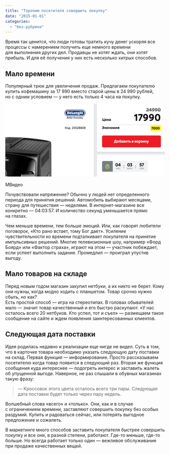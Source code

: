 ```yaml
---
title: "Торопим посетителя совершить покупку"
date: "2015-01-01"
categories: 
  - "без-рубрики"
---
```


Время так ценится, что люди готовы тратить кучу денег ускоряя все процессы с намерением получить еще немного времени для выполнения других дел. Продавцы не хотят ждать, они хотят прибыль. И для её получения у них есть несколько хитрых способов.

## Мало времени

Популярный трюк для увеличения продаж. Предлагаем покупателю купить кофемашину за 17 990 вместо старой цены в 24 990 рублей, но с одним условием — у него есть только 4 часа на покупку.

![](images/mvideo-lg.png)

МВидео

Почувствовали напряжение? Обычно у людей нет определенного периода для принятия решений. Автомобиль выбирают месяцами, страну для путешествия — неделями. В интернет-магазине все конкретно — 04:03:57. И количество секунд уменьшается прямо на глазах.

Чем меньше времени, тем больше эмоций. Или, как говорят любители поговорок, «Кто рано встает, тому Бог дает». Усиление чувствительности ко времени подталкивает покупателя на принятие импульсивных решений. Многие телевизионные шоу, например «Форд Боярд» или «Фактор страха», играют на этом — участник побеждает, если успеет выполнить задание. Промедлил — проиграл упустив выгоду.

## Мало товаров на складе

Перед новым годом магазин закупил нетбуки, а их никто не берет. Кому они нужны, когда модно ходить с планшетом. Товар срочно нужно сбыть, но как?  
Есть простой способ — игра на стереотипах. В головах обывателей мало — значит товар качественный и его быстро раскупают. «У нас осталось всего 20 нетбуков. Кто успел, тот и съел» — размещаем такое сообщение на сайте и ждем появления заинтересованных клиентов.

## Следующая дата поставки

Идея родилась недавно и реализации еще нигде не видел. Суть в том, что в карточке товара необходимо указать следующую дату поставки на склад. Первая функция — информирование. Просто рассказываем посетителю когда товар появится в следующий раз. Вторая же функция сообщения куда интереснее — подогреть интерес и заставить жалеть об упущенной выгоде. Наверное, не раз слышали в обувных магазинах такую фразу:

> — Кроссовок этого цвета осталось всего три пары. Следующая дата поставки будет только через пару недель.

Волшебный слова «всего» и «только». Они, как и в случае с ограничением времени, заставляют совершить покупку без особых раздумий. Купить и радоваться сейчас, или потерять выгодное предложение и сожалеть.

В маркетинге много способов заставить покупателя быстрее совершить покупку и все они, в разной степени, работают. Где-то меньше, где-то больше. Но всегда работает только один — вежливое обслуживание при продаже качественных вещей.
